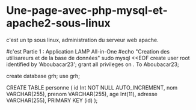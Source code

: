 # Une-page-avec-php-mysql-et-apache2-sous-linux
c'est un tp sous linux, administration du serveur web apache.

#c'est Partie 1 : Application LAMP All-in-One
#echo "Creation des utilisareurs et de la base de données"
sudo mysql <<EOF
create user root identified by 'Aboubacar23';
grant all privileges on *.* To Aboubacar23;

create database grh;
use grh;

CREATE TABLE personne (
id Int NOT NULL AUTO_INCREMENT,
nom VARCHAR(255),
prenom VARCHAR(255),
age Int(11),
adresse VARCHAR(255),
PRIMARY KEY (id)
);

